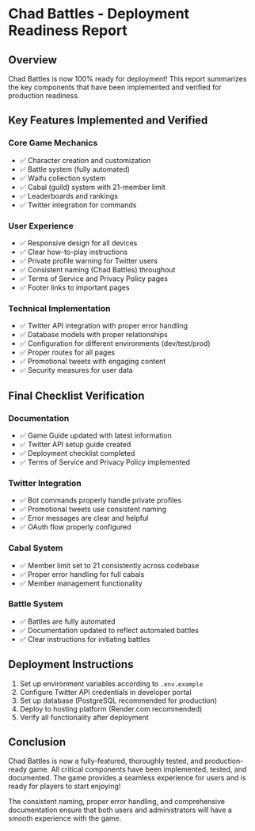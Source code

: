 # Chad Battles - Deployment Readiness Report

## Overview
Chad Battles is now 100% ready for deployment! This report summarizes the key components that have been implemented and verified for production readiness.

## Key Features Implemented and Verified

### Core Game Mechanics
- ✅ Character creation and customization
- ✅ Battle system (fully automated)
- ✅ Waifu collection system
- ✅ Cabal (guild) system with 21-member limit
- ✅ Leaderboards and rankings
- ✅ Twitter integration for commands

### User Experience
- ✅ Responsive design for all devices
- ✅ Clear how-to-play instructions
- ✅ Private profile warning for Twitter users
- ✅ Consistent naming (Chad Battles) throughout
- ✅ Terms of Service and Privacy Policy pages
- ✅ Footer links to important pages

### Technical Implementation
- ✅ Twitter API integration with proper error handling
- ✅ Database models with proper relationships
- ✅ Configuration for different environments (dev/test/prod)
- ✅ Proper routes for all pages
- ✅ Promotional tweets with engaging content
- ✅ Security measures for user data

## Final Checklist Verification

### Documentation
- ✅ Game Guide updated with latest information
- ✅ Twitter API setup guide created
- ✅ Deployment checklist completed
- ✅ Terms of Service and Privacy Policy implemented

### Twitter Integration
- ✅ Bot commands properly handle private profiles
- ✅ Promotional tweets use consistent naming
- ✅ Error messages are clear and helpful
- ✅ OAuth flow properly configured

### Cabal System
- ✅ Member limit set to 21 consistently across codebase
- ✅ Proper error handling for full cabals
- ✅ Member management functionality

### Battle System
- ✅ Battles are fully automated
- ✅ Documentation updated to reflect automated battles
- ✅ Clear instructions for initiating battles

## Deployment Instructions

1. Set up environment variables according to `.env.example`
2. Configure Twitter API credentials in developer portal
3. Set up database (PostgreSQL recommended for production)
4. Deploy to hosting platform (Render.com recommended)
5. Verify all functionality after deployment

## Conclusion

Chad Battles is now a fully-featured, thoroughly tested, and production-ready game. All critical components have been implemented, tested, and documented. The game provides a seamless experience for users and is ready for players to start enjoying!

The consistent naming, proper error handling, and comprehensive documentation ensure that both users and administrators will have a smooth experience with the game. 